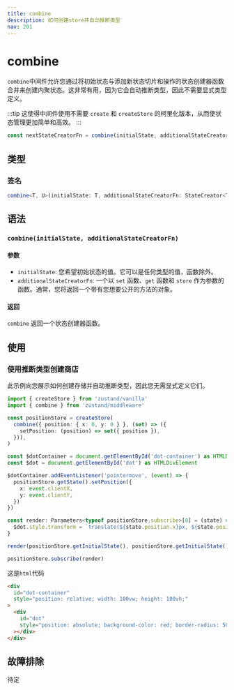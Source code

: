 ```yaml
---
title: combine
description: 如何创建store并自动推断类型
nav: 201
---
```


# combine

`combine`中间件允许您通过将初始状态与添加新状态切片和操作的状态创建器函数合并来创建内聚状态。这非常有用，因为它会自动推断类型，因此不需要显式类型定义。

:::tip
这使得中间件使用不需要 `create` 和 `createStore` 的柯里化版本，从而使状态管理更加简单和高效。
:::

```js
const nextStateCreatorFn = combine(initialState, additionalStateCreatorFn)
```

## 类型

### 签名

```ts
combine<T, U>(initialState: T, additionalStateCreatorFn: StateCreator<T, [], [], U>): StateCreator<Omit<T, keyof U> & U, [], []>
```

## 语法

### `combine(initialState, additionalStateCreatorFn)`

#### 参数

- `initialState`: 您希望初始状态的值。它可以是任何类型的值，函数除外。
- `additionalStateCreatorFn`: 一个以 `set` 函数、`get` 函数和 `store` 作为参数的函数。通常，您将返回一个带有您想要公开的方法的对象。

#### 返回

`combine` 返回一个状态创建器函数。

## 使用

### 使用推断类型创建商店

此示例向您展示如何创建存储并自动推断类型，因此您无需显式定义它们。

```ts
import { createStore } from 'zustand/vanilla'
import { combine } from 'zustand/middleware'

const positionStore = createStore(
  combine({ position: { x: 0, y: 0 } }, (set) => ({
    setPosition: (position) => set({ position }),
  })),
)

const $dotContainer = document.getElementById('dot-container') as HTMLDivElement
const $dot = document.getElementById('dot') as HTMLDivElement

$dotContainer.addEventListener('pointermove', (event) => {
  positionStore.getState().setPosition({
    x: event.clientX,
    y: event.clientY,
  })
})

const render: Parameters<typeof positionStore.subscribe>[0] = (state) => {
  $dot.style.transform = `translate(${state.position.x}px, ${state.position.y}px)`
}

render(positionStore.getInitialState(), positionStore.getInitialState())

positionStore.subscribe(render)
```

这是`html`代码

```html
<div
  id="dot-container"
  style="position: relative; width: 100vw; height: 100vh;"
>
  <div
    id="dot"
    style="position: absolute; background-color: red; border-radius: 50%; left: -10px; top: -10px; width: 20px; height: 20px;"
  ></div>
</div>
```

## 故障排除

待定
